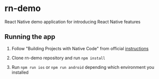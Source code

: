 # rn-demo

React Native demo application for introducing React Native features

## Running the app

1.  Follow "Building Projects with Native Code" from official [instructions](https://facebook.github.io/react-native/docs/getting-started.html)

2.  Clone rn-demo repository and run `npm install`

3.  Run `npm run ios` or `npm run android` depending which environment you installed
